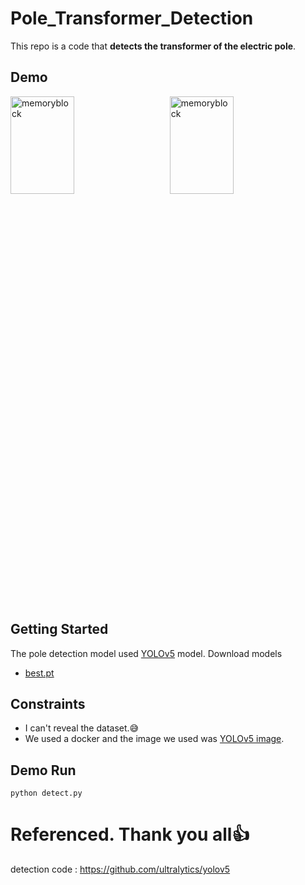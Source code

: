 # Pole_Transformer_Detection

This repo is a code that **detects the transformer of the electric pole**.
## Demo
<p align="left"><img src="./demo/demo1.gif" width="45%" height="20%" title="70px" alt="memoryblock">　　<img src="./demo/demo2.gif" width="45%" height="20%" title="70px" alt="memoryblock"></p><br>

## Getting Started
The pole detection model used [YOLOv5](https://github.com/ultralytics/yolov5) model.
Download models

* [best.pt](https://drive.google.com/file/d/1NWroUnxU6QdilEsVh1pZOELQg7E0Y2e9/view?usp=sharing)<br>


## Constraints
* I can't reveal the dataset.:sweat_smile:<br>
* We used a docker and the image we used was [YOLOv5 image](https://hub.docker.com/r/ultralytics/yolov5).<br>


## Demo Run
```Shell
python detect.py
```

# Referenced. Thank you all:+1:
detection code : https://github.com/ultralytics/yolov5<br>
